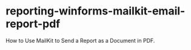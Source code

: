# reporting-winforms-mailkit-email-report-pdf
How to Use MailKit to Send a Report as a Document in PDF.
